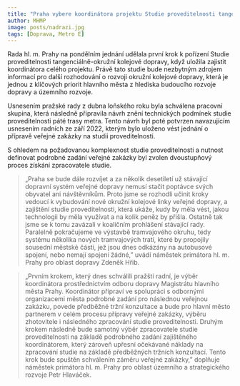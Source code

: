 ```yaml
---
title: "Praha vybere koordinátora projektu Studie proveditelnosti tangenciálně-okružní kolejové dopravy"
author: MHMP
image: posts/nadrazi.jpg
tags: [Doprava, Metro E]
---
```


Rada hl. m. Prahy na pondělním jednání udělala první krok k pořízení Studie proveditelnosti tangenciálně-okružní kolejové dopravy, když uložila zajistit koordinátora celého projektu. Právě tato studie bude nezbytným zdrojem informací pro další rozhodování o rozvoji okružní kolejové dopravy, která je jednou z klíčových priorit hlavního města z hlediska budoucího rozvoje dopravy a územního rozvoje.

Usnesením pražské rady z dubna loňského roku byla schválena pracovní skupina, která následně připravila návrh znění technických podmínek studie proveditelnosti páté trasy metra. Tento návrh byl poté potvrzen navazujícím usnesením radních ze září 2022, kterým bylo uloženo vést jednání o přípravě veřejné zakázky na studii proveditelnosti.

S ohledem na požadovanou komplexnost studie proveditelnosti a nutnost definovat podrobné zadání veřejné zakázky byl zvolen dvoustupňový proces získání zpracovatele studie.

> „Praha se bude dále rozvíjet a za několik desetiletí už stávající dopravní systém veřejné dopravy nemusí stačit poptávce svých obyvatel ani návštěvníkům. Proto jsme se rozhodli učinit kroky vedoucí k vybudování nové okružní kolejové linky veřejné dopravy, a zajištění studie proveditelnosti, která ukáže, kudy by měla vést, jakou technologii by měla využívat a na kolik peněz by přišla. Ostatně tak jsme se k tomu zavázali v koaličním prohlášení stávající rady. Paralelně pokračujeme ve výstavbě tramvajového okruhu, tedy systému několika nových tramvajových tratí, které by propojily sousední městské části, jež jsou dnes odkázány na autobusové spojení, nebo nemají spojení žádné,” uvádí náměstek primátora hl. m. Prahy pro oblast dopravy Zdeněk Hřib.

> „Prvním krokem, který dnes schválili pražští radní, je výběr koordinátora prostřednictvím odboru dopravy Magistrátu hlavního města Prahy. Koordinátor připraví ve spolupráci s odbornými organizacemi města podrobné zadání pro následnou veřejnou zakázku, povede předběžné tržní konzultace a bude pro hlavní město partnerem v celém procesu přípravy veřejné zakázky, výběru zhotovitele i následného zpracování studie proveditelnosti. Druhým krokem následně bude samotný výběr zpracovatele studie proveditelnosti na základě podrobného zadání zajištěného koordinátorem, který zároveň upřesní očekávané náklady na zpracování studie na základě předběžných tržních konzultací. Tento krok bude spuštěn schválením záměru veřejné zakázky,” doplňuje náměstek primátora hl. m. Prahy pro oblast územního a strategického rozvoje Petr Hlaváček. 
